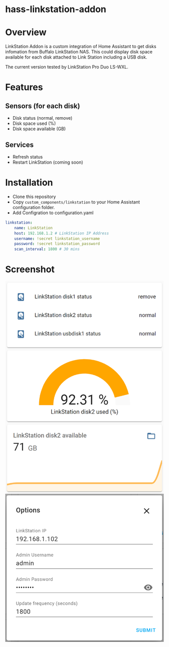# hass-linkstation-addon

# Overview

LinkStation Addon is a custom integration of Home Assistant to get disks infomation from Buffalo LinkStation NAS. This could display disk space available for each disk attached to Link Station including a USB disk. 

The current version tested by LinkStation Pro Duo LS-WXL. 

# Features

## Sensors (for each disk)
- Disk status (normal, remove)
- Disk space used (%)
- Disk space available (GB)

## Services
- Refresh status
- Restart LinkStation (coming soon)

# Installation
- Clone this repository
- Copy `custom_components/linkstation` to your Home Assistant configuration folder. 
- Add Configration to configuration.yaml

``` yaml
linkstation:
    name: LinkStation
    host: 192.168.1.2 # LinkStation IP Address
    username: !secret linkstation_username
    password: !secret linkstation_password
    scan_interval: 1800 # 30 mins
```

# Screenshot
![ui entities screenshot](docs\screenshot-entities-ui.png)
![configuration sceenshot](docs\screenshot-configuration.png)